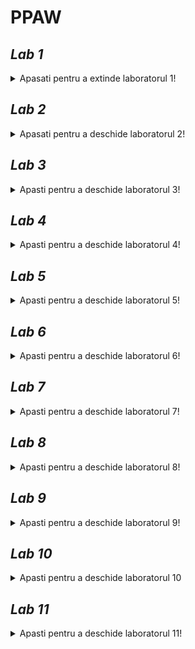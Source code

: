 # PPAW

## _**Lab 1**_
<details unu>
  <summary>Apasati pentru a extinde laboratorul 1!</summary>

### **Exercitii:**
#### _*1. Adaugati un nou camp clasei Masina din cadrul proiectului demo si modificati toate nivelurile aplicatiei WinForms sa reflecte aceasta schimbare.*_

_*Campul adaugat este **Culoare** de tip string.*_
  
**a. Masina.cs**
```csharp
namespace LibrarieModele{
    public class Masina {
      // ...
      public string Culoare {get; set;}
  
      public Masina(DateTime dataFabricatie, int idCompanie, string model, decimal pret, string culoare, int idMasina = 0)
      {
        // ...
        Culoare = culoare;
      }
  
      public Masina (DataRow linieBD)
      {
          // ...
          Culoare = linieBD["culoare"].ToString();
      }
    } // class Masina
  } // namespace Librarie Modele
```

**b. AdministrareMasini.cs**
```csharp  
  namespace NivelAccesDate_SQLServer
{
    public class AdministrareMasini: IStocareMasini
    {
       public bool AddMasina(Masina m)
        {
            return SqlDBHelper.ExecuteNonQuery(
                "insert into dbo.Masini VALUES (@DataFabricatie, @IdCompanie, @Model, @Pret, @Culoare)", CommandType.Text,
                // ...
                new SqlParameter("@Culoare", m.Culoare)
            );
        }

        public bool UpdateMasina(Masina m)
        {
            return SqlDBHelper.ExecuteNonQuery(
                "UPDATE dbo.Masini set dataFabricatie = @DataFabricatie, idCompanie = @IdCompanie, model =@Model, pret =@Pret, culoare = @Culoare where idMasina=@IdMasina", CommandType.Text,
                // ...
                new SqlParameter("@Culoare", m.Culoare)
            );
        }
    } // class AdministrareMasini
} // namespace NivelAccesDate_SQLServer  
```
  
**c. FormaAdaugare.cs**
```csharp
namespace InterfataUtilizator
{
    public partial class FormaAdaugare : MetroForm
    {
      // ...
       private void dataGridMasini_CellContentClick(object sender, DataGridViewCellEventArgs e)
        {
            this.Width = 1000;
            int currentRowIndex = dataGridMasini.CurrentCell.RowIndex;
            string idMasina = dataGridMasini[PRIMA_COLOANA, currentRowIndex].Value.ToString();

            try
            {
                Masina m = stocareMasini.GetMasina(Int32.Parse(idMasina));

                //incarcarea datelor in controalele de pe forma
                if (m != null)
                {
                    // ...
                    txtCuloare.Text = m.Culoare; // adaugarea campului Culoare
                }
            }
            catch (Exception ex)
            {
                MessageBox.Show(ex.Message.ToString());
            }
            pnlEditare.Visible = true;
        }

        private void btnActualizeaza_Click(object sender, EventArgs e)
        {
            try
            {
                var masina = new Masina(
                    dtDataFabricatie.Value,
                    ((ComboItem)cmbCompanii.SelectedItem).Value,
                    txtModel.Text,
                    decimal.Parse(txtPret.Text),
                    txtCuloare.Text, // adaugarea metroBox-ului Culoare
                    Int32.Parse(lblIdMasina.Text));

                var rezultat = stocareMasini.UpdateMasina(masina);
                if (rezultat == SUCCES)
                {
                    MessageBox.Show("Masina actualizata");
                    AfiseazaCatalog();
                }
                else
                {
                    MessageBox.Show("Eroare la actualizare masina");
                }
            }
            catch (Exception ex)
            {
                MessageBox.Show("Exceptie" + ex.Message);
            }
        }

      // ...      
    } // class FormaAdaugare
} // namespace InterfataUtilizator
```
  
**d. FormaAfisare**
  
```csharp
namespace InterfataUtilizator
{
    public partial class FormaAfisare : MetroForm
    {
       // ...
    
        private void AfiseazaCatalog()
        {
            try
            {
                var masini = stocareMasini.GetMasini();
                if (masini != null && masini.Any())
                { // adugare campului "Culoare" in Select
                    dataGridMasini.DataSource = masini.Select(m=> new { m.IdMasina, m.Model, m.Companie.Nume, m.DataFabricatie, m.Pret, m.Culoare }).ToList() ;

                    dataGridMasini.Columns[0].Visible = false;
                    dataGridMasini.Columns[2].HeaderText = "Companie";
                    dataGridMasini.Columns[3].HeaderText = "Data fabricatie";
                }
            }
            catch (Exception ex)
            {
                MessageBox.Show(ex.Message.ToString());
            }
        }
    
    } // class FormaAfisare
 } // namespace InterfataUtilizator
  
```

### *Rezultate:*
  
**1. Afisare si modificare date masina**
  
  ![afisare_modoficare_masini](https://user-images.githubusercontent.com/39569343/139529075-649f81d6-4473-457f-a57a-52e077e768f7.png)
  
**2. Adaugare masina**  
  
  ![adaugare_masina](https://user-images.githubusercontent.com/39569343/139529176-c3b16af7-296c-40ec-9762-44aca0298b84.png)
</details>

## _**Lab 2**_
<details>
  <summary>Apasati pentru a deschide laboratorul 2!</summary>
  
  ### _**Exercitii:**_
  #### *2. Adaugati o noua forma care sa afiseze toate companiile introduse.*
  
  **a. ListaCompanii.aspx**
  ```csharp
  <%@ Page Title="" Language="C#" MasterPageFile="~/Site.Master" AutoEventWireup="true" CodeBehind="ListaCompanii.aspx.cs" Inherits="InterfataUtilizator_WebForms.ListaCompanii" %>
<asp:Content ID="Content1" ContentPlaceHolderID="MainContent" runat="server">
    <section>
        <div>
            <hgroup>
                <h2><%: Page.Title %></h2>
            </hgroup>

            <asp:ListView ID="productList" runat="server" 
                DataKeyNames="IdCompanie" GroupItemCount="4"
                ItemType="LibrarieModele.Companie" SelectMethod="GetCompanii">
                <EmptyDataTemplate>
                    <table >
                        <tr>
                            <td>Nu a fost gasita nici o companie.</td>
                        </tr>
                    </table>
                </EmptyDataTemplate>
                <EmptyItemTemplate>
                    <td/>
                </EmptyItemTemplate>
                <GroupTemplate>
                    <tr id="itemPlaceholderContainer" runat="server">
                        <td id="itemPlaceholder" runat="server"></td>
                    </tr>
                </GroupTemplate>
                <ItemTemplate>
                    <td runat="server">
                        <table>
                            <tr>
                                <td>
                                    <a href="ProductDetails.aspx?productID=<%#:Item.IdCompanie%>">
                                        <img src="./Resources/Images/<%#:Item.Nume%>.jpg"
                                            width="100" height="75" style="border: solid" /></a>
                                </td>
                            </tr>
                            <tr>
                                <td>
                                    <a href="ProductDetails.aspx?productID=<%#:Item.IdCompanie%>">
                                        <span>
                                            <%#:Item.Nume%>
                                        </span>
                                    </a>
                                    <br />
                                    <span>
                                        <b>Adresa: </b><%#:Item.Adresa%>
                                    </span>
                                    <br />
                                </td>
                            </tr>
                            <tr>
                                <td>
                                    <a href="ProductDetails.aspx?productID=<%#:Item.IdCompanie%>">
                                    </a>
                                    <br />
                                    <span>
                                        <b>Email: </b><%#:Item.Email%>
                                    </span>
                                    <br />
                                </td>
                            </tr>
                            <tr>
                                <td>
                                    <a href="ProductDetails.aspx?productID=<%#:Item.IdCompanie%>">
                                    </a>
                                    <br />
                                    <span>
                                        <b>Telefon: </b><%#:Item.Telefon%>
                                    </span>
                                    <br />
                                </td>
                            </tr>
                            <tr>
                                <td>&nbsp;</td>
                            </tr>
                        </table>
                        </p>
                    </td>
                </ItemTemplate>
                <LayoutTemplate>
                    <table style="width:100%;">
                        <tbody>
                            <tr>
                                <td>
                                    <table id="groupPlaceholderContainer" runat="server" style="width:100%">
                                        <tr id="groupPlaceholder"></tr>
                                    </table>
                                </td>
                            </tr>
                            <tr>
                                <td></td>
                            </tr>
                            <tr></tr>
                        </tbody>
                    </table>
                </LayoutTemplate>
            </asp:ListView>
        </div>
    </section>
</asp:Content>
 ```
**b. Lista Companii.aspx.cs**
  ```csharp
  namespace InterfataUtilizator_WebForms
{
    public partial class ListaCompanii : System.Web.UI.Page
    {
        //initializare obiecte utilizate pentru salvarea datelor in baza de date (sau alte medii de stocare...daca exista implementare corespunzatoare)
        IStocareCompanii stocareCompanii = (IStocareCompanii)new StocareFactory().GetTipStocare(typeof(Companie));
        IStocareMasini stocareMasini = (IStocareMasini)new StocareFactory().GetTipStocare(typeof(Masina));

        protected void Page_Load(object sender, EventArgs e)
        {

        }
        public IQueryable<Companie> GetCompanii()
        {
            return stocareCompanii.GetCompanii().AsQueryable();
        }
    } // parial class ListaCompanii
} // namespace InterfataUtilizator_WebForms
  ```
**c. ListaCompanii.aspx.designer.cs**
  ```csharp
  namespace InterfataUtilizator_WebForms
{
    public partial class ListaCompanii
    {
        protected global::System.Web.UI.WebControls.ListView productList;
    } 
}
  ```
  
  **d. Site.Master**
  ```html
  <div class="navbar-collapse collapse">
      <ul class="nav navbar-nav">
          <li><a runat="server" href="~/">Home</a></li>
          <li><a runat="server" href="~/ListaMasini">Lista masini</a></li>
          <li><a runat="server" href="~/ListaCompanii">Lista companii</a></li> <!--Adaugare tab lista companii-->
          <li><a runat="server" href="~/AdaugareCompanie">AdaugareCompanie</a></li>
      </ul>
  </div>
  ```
  
  ### *Rezultate:*
  
  ![SiteMaster](https://user-images.githubusercontent.com/39569343/139533821-cb855d9b-a85b-41cc-a8b6-6a7337ee6749.png)
  
</details>

## _**Lab 3**_
<details>
  <summary>Apasti pentru a deschide laboratorul 3!</summary>
  
  ### _**Exercitii:**_
  #### _*1. Implementati operatiile de Index si Details pentru entitatea considerata in cadrul proiectului propriu utilizand paradigma MVC.*_
  ##### 1.1 Proiect web de tip mvc - https://github.com/bmarian98/java_mvc

##### Referinte catre pachete "ro.ppaw.dao" = NivelAccesDate, "ro.ppaw.beans" = Librarie Model.
	
Referinta obiectului petDao din clasa PetDao.jva pachetul "ro.ppaw.dao" este trimis prin Dependancy Injection	
	
```xml
<?xml version="1.0" encoding="UTF-8"?>
<beans xmlns="http://www.springframework.org/schema/beans"  
    xmlns:xsi="http://www.w3.org/2001/XMLSchema-instance"  
    xmlns:p="http://www.springframework.org/schema/p"  
    xmlns:context="http://www.springframework.org/schema/context"  
    xsi:schemaLocation="http://www.springframework.org/schema/beans  
http://www.springframework.org/schema/beans/spring-beans-3.0.xsd  
http://www.springframework.org/schema/context  
http://www.springframework.org/schema/context/spring-context-3.0.xsd">  

<context:component-scan base-package="ro.ppaw.controllers"></context:component-scan>

<bean class="org.springframework.web.servlet.view.InternalResourceViewResolver">
	<property name="prefix" value="/WEB-INF/jsp/"></property>
	<property name="suffix" value=".jsp"></property>
</bean>

<bean id="ds" class="org.springframework.jdbc.datasource.DriverManagerDataSource">  
	<property name="driverClassName" value="com.mysql.jdbc.Driver"></property>  
	<property name="url" value="jdbc:mysql://localhost:3306/mvc"></property>  
	<property name="username" value="root"></property>  
	<property name="password" value="new123"></property>  
</bean>  

<bean id="jt" class="org.springframework.jdbc.core.JdbcTemplate">
<property name="dataSource" ref="ds"></property>
</bean>


<bean id="petDao" class="ro.ppaw.dao.PetDao">
	<property name="template" ref="jt"></property>
</bean>	
```	
	
  Modelul Shelter.java
  ```java
public class Shelter {

	@Override
	public String toString() {
		return "Shelter [id=" + id + ", name=" + name + ", address=" + address + "]";
	}

	private Integer id;
	private String name;
	private String address;

	public Shelter() {
	}

	public Shelter(Integer id, String name, String address) {
		super();
		this.id = id;
		this.name = name;
		this.address = address;
	}

	public void setId(Integer id) {
		this.id = id;
	}

	public Integer getId() {
		return id;
	}

	public void setName(String name) {
		this.name = name;
	}

	public String getName() {
		return name;
	}

	public void setAddress(String address) {
		this.address = address;
	}

	public String getAddress() {
		return address;
	}
}
  ```
  ##### 1.2 Controller actiunile: Index si Details din Controller
  ShelterController.java
  ```java
  // ...
  // index
 @RequestMapping("/list_shelters")
	public String list(Model m) {
		List<Shelter> list = shelterDao.getShelters();
		m.addAttribute("list", list);
		return "list_shelters";
	}
  
  //details
  @RequestMapping(value = "/shelter_details/{id}")
	public String datails(@PathVariable Integer id, Model m) {
		Shelter shelter = shelterDao.getShelter(id);
		m.addAttribute("command", shelter);
		return "shelter_details";
	}
  ```
  
  ##### 1.3 Adaugare referinta modele si acces date
  spring-servlet.xml
  ```xml
  <beans>
    <bean id="ds" class="org.springframework.jdbc.datasource.DriverManagerDataSource">  
      <property name="driverClassName" value="com.mysql.jdbc.Driver"></property>  
      <property name="url" value="jdbc:mysql://localhost:3306/mvc"></property>  
      <property name="username" value="root"></property>  
      <property name="password" value="new123"></property>  
    </bean>  

    <bean id="jt" class="org.springframework.jdbc.core.JdbcTemplate">
     <property name="dataSource" ref="ds"></property>
    </bean>

    <bean id="shelterDao" class="com.javatpoint.dao.ShelterDao">
      <property name="template" ref="jt"></property>
    </bean>
  </beans>
  ```
  
  ##### 1.4 View-uri
  a. list_shelters.jsp
  ```jsp
<%@ taglib uri="http://www.springframework.org/tags/form" prefix="form"%>  
<%@ taglib uri="http://java.sun.com/jsp/jstl/core" prefix="c"%>  

<h1>Shelters List</h1>
<table border="2" width="70%" cellpadding="2">
	<tr><th>Name</th><th>Details</th><th>Edit</th></tr>
	<c:forEach var="shelter" items="${list}"> 
		<tr>
			<td>${shelter.name}</td>
			<td><a href="shelter_details/${shelter.id}">Details</a></td>
			<td><a href="edit_shelter/${shelter.id}">Edit</a></td>
		</tr>
	</c:forEach>
</table>
<br/>
<a href="shelterform">Add New Shelter</a>
  ```
  b. shelter_detail.jsp
  
  ```jsp
<%@ taglib uri="http://www.springframework.org/tags/form" prefix="form"%>  
<%@ taglib uri="http://java.sun.com/jsp/jstl/core" prefix="c"%>  

<h1>Shelter details</h1>
<table  border="2" width="70%" cellpadding="2">
	<tr><th>Id</th><th>Name</th><th>Address</th></tr>
	<tr>
	    <td><c:out value="${command.id}" /></td>
	    <td><c:out value="${command.name}" /></td>
	    <td><c:out value="${command.address}" /></td>  
      </tr>  
</table>  
<a href="/SpringMVCCRUDSimple/index.jsp">HOME</a>    
  ```	    
  
  ##### 1.5 Testare
  a. List view page
  ![shelter_list1](https://user-images.githubusercontent.com/39569343/142162552-27a15172-47e1-4ddd-b650-fbfe3ffa38ab.png)
      
  b. Details view page	
  ![shelter_details](https://user-images.githubusercontent.com/39569343/142162550-d856542c-0e96-4d42-8aa3-841cdbda3347.png)
      
 #### _*2. Implementati operatiile de Create si Edit pentru entitatea considerata in cadrul proiectului propriu utilizand paradigma MVC.*_
 ##### Metodele create si save din Controler
 ShelterController.java
 ```java
@Controller
public class ShelterController {

	@Autowired
	ShelterDao shelterDao;

	@RequestMapping("/shelterform")
	public String showform(Model m) {
		m.addAttribute("command", new Shelter());
		return "shelterform";
	}

	// insereaza datele in baza de date
	@RequestMapping(value = "/save_shelter", method = RequestMethod.POST)
	public String save(@ModelAttribute("shelter") Shelter shelter) {
		System.out.println(shelter);
		shelterDao.save(shelter);
		return "redirect:/list_shelters";
	}
	
	// extrage obiectul dupa id din baza de date si permite editarea acestuia
	@RequestMapping(value = "/edit_shelter/{id}")
	public String edit(@PathVariable Integer id, Model m) {
		Shelter shelter = shelterDao.getShelter(id);
		m.addAttribute("command", shelter);

		return "edit_shelter";
	}

	// updateaza obiectul si il salveaza in baza de date
	@RequestMapping(value = "/edit_save_shelter", method = RequestMethod.POST)
	public String editsave(@ModelAttribute("shelter") Shelter shelter) {
		shelterDao.update(shelter);

		return "redirect:/list_shelters";
	}

}
 ```
##### View-uri pentru adaugare si editare
a. shelterform.jsp
```jsp
<%@ page language="java" contentType="text/html; charset=ISO-8859-1"
    pageEncoding="ISO-8859-1"%>
<%@ taglib uri="http://www.springframework.org/tags/form" prefix="form"%>    
<%@ taglib uri="http://java.sun.com/jsp/jstl/core" prefix="c"%>    
    
<!DOCTYPE html>
<html>
<head>
<meta charset="ISO-8859-1">
<title>Add new Shelter</title>
</head>
<body>
	<h1>Add shelter</h1>
	
	<form:form method="post" action="save_shelter">
		<table>
			<tr>
				<td>Id:</td>
				<td><form:input path="id" /></td>
			</tr>
			<tr>
				<td>Name:</td>
				<td><form:input path="name" /></td>
			</tr>
			<tr>
				<td>Address:</td>
				<td><form:input path="address" /></td>
			</tr>
			<tr>
				<td></td>
				<td><input type="submit" value="Save" /></td>
			</tr>
		</table>
	</form:form>
	<a href="/SpringMVCCRUDSimple/index.jsp">HOME</a>
</body>
</html>	
```
b. edit_helter.java
```jsp
<%@ taglib uri="http://www.springframework.org/tags/form" prefix="form"%>  
<%@ taglib uri="http://java.sun.com/jsp/jstl/core" prefix="c"%>  

<h1>Edit shelter</h1>
<form:form method="POST" action="/SpringMVCCRUDSimple/edit_save_shelter">  
<table >  
	<tr>
	<td></td>  
	 	<td><form:hidden  path="id" /></td>
	 </tr> 
	 <tr>  
		  <td>Name : </td> 
		  <td><form:input path="name"  /></td>
	 </tr>  
	 <tr>  
		  <td>Address :</td>  
		  <td><form:input path="address" /></td>
	 </tr> 
	 <tr>  
		  <td> </td>  
		  <td><input type="submit" value="Edit Save" /></td>  
	 </tr>  
</table>  
</form:form>  
```
##### Rezultate
a. Adugare
	
![add_shelter](https://user-images.githubusercontent.com/39569343/142162540-efb94a21-90b6-4e3a-8e5d-8e50a2ba50b0.png)
	
b. Editare
	
![edit_shelter](https://user-images.githubusercontent.com/39569343/142162543-c65bebba-722c-41a2-aa16-b420a896b465.png)
![list_shelter2](https://user-images.githubusercontent.com/39569343/142162547-23075bdd-d6f0-4ce0-a6b7-3f9e56bf8319.png)
  
</details>

## _**Lab 4**_
<details>
  <summary>Apasti pentru a deschide laboratorul 4!</summary>
	
### _**Exercitii:**_
	
#### *1. Implementati operatiile de Index si Create pentru o a doua entitate considerata in cadrul proiectului propriu. Aceasta entitate trebuie sa contina o cheie straina. In acest fel, modelul implementat va contine date din mai multe tabele (In cadrul exemplului de la curs am considerat MasinaModel).*
	
##### Referinte catre pachete "ro.ppaw.dao" = NivelAccesDate, "ro.ppaw.beans" = Librarie Model.
	
Referinta obiectului petDao din clasa PetDao.jva pachetul "ro.ppaw.dao" este trimis prin Dependancy Injection	
	
Referinta obiectului shelterDao din clasa ShelterDao.jva pachetul "ro.ppaw.dao" este trimis prin Dependancy Injection	
	
```xml
<?xml version="1.0" encoding="UTF-8"?>
<beans xmlns="http://www.springframework.org/schema/beans"  
    xmlns:xsi="http://www.w3.org/2001/XMLSchema-instance"  
    xmlns:p="http://www.springframework.org/schema/p"  
    xmlns:context="http://www.springframework.org/schema/context"  
    xsi:schemaLocation="http://www.springframework.org/schema/beans  
http://www.springframework.org/schema/beans/spring-beans-3.0.xsd  
http://www.springframework.org/schema/context  
http://www.springframework.org/schema/context/spring-context-3.0.xsd">  

<context:component-scan base-package="ro.ppaw.controllers"></context:component-scan>

<bean class="org.springframework.web.servlet.view.InternalResourceViewResolver">
	<property name="prefix" value="/WEB-INF/jsp/"></property>
	<property name="suffix" value=".jsp"></property>
</bean>

<bean id="ds" class="org.springframework.jdbc.datasource.DriverManagerDataSource">  
	<property name="driverClassName" value="com.mysql.jdbc.Driver"></property>  
	<property name="url" value="jdbc:mysql://localhost:3306/mvc"></property>  
	<property name="username" value="root"></property>  
	<property name="password" value="new123"></property>  
</bean>  

<bean id="jt" class="org.springframework.jdbc.core.JdbcTemplate">
<property name="dataSource" ref="ds"></property>
</bean>


<bean id="petDao" class="ro.ppaw.dao.PetDao">
	<property name="template" ref="jt"></property>
</bean>	
	
<bean id="shelterDao" class="ro.ppaw.dao.ShelterDao">
	<property name="template" ref="jt"></property>
</bean>
```
	
##### Modelul Pet.java
```java
public class Pet {
	private Integer id;
	private Integer shelterId;
	private String name;
	private String dateBirth;
	private Character sex;

	public Pet() {
	}

	public Pet(Integer id, Integer shelterId, String name, String dateBirth, Character sex) {
		super();
		this.id = id;
		this.shelterId = shelterId;
		this.name = name;
		this.dateBirth = dateBirth;
		this.sex = sex;
	}

	public Integer getId() {
		return id;
	}

	public void setId(Integer id) {
		this.id = id;
	}

	public Integer getShelterId() {
		return shelterId;
	}

	public void setShelterId(Integer shelterId) {
		this.shelterId = shelterId;
	}

	public String getName() {
		return name;
	}

	public void setName(String name) {
		this.name = name;
	}

	public String getDateBirth() {
		return dateBirth;
	}

	public void setDateBirth(String dateBirth) {
		this.dateBirth = dateBirth;
	}

	public Character getSex() {
		return sex;
	}

	public void setSex(Character sex) {
		this.sex = sex;
	}

	@Override
	public String toString() {
		return "Pet [shelterId=" + shelterId + ", name=" + name + ", dateBirth=" + dateBirth + ", sex=" + sex + "]";
	}

}
```
##### Controller-ul PetControler.java
```java
@Controller()
public class PetController {

	@Autowired
	PetDao petDao;

	@RequestMapping("/petform")
	public String showform(Model m) {
		m.addAttribute("command", new Pet());
		return "petform";
	}

	@RequestMapping(value = "/save_pet", method = RequestMethod.POST)
	public String save(@ModelAttribute("pet") Pet pet) {
		petDao.save(pet);
		return "redirect:/list_pets";
	}

	@RequestMapping("/list_pets")
	public String list(Model m) {
		List<Pet> list = petDao.getPets();
		m.addAttribute("list", list);
		return "list_pets";
	}

	@RequestMapping(value = "/pet_details/{id}")
	public String detilas(@PathVariable int id, Model m) {
		Pet pet = petDao.getPet(id);
		m.addAttribute("command", pet);
		return "pet_details";
	}

	@RequestMapping(value = "/edit_tmp_pet/{id}")
	public String edit_tmp_pet(@PathVariable int id, Model m) {
		Pet pet = petDao.getPet(id);
		m.addAttribute("command", pet);
		return "pet_edit_form";
	}

	@RequestMapping(value = "/edit_save_pet", method = RequestMethod.POST)
	public String editsave(@ModelAttribute("pet") Pet pet) {
		petDao.update(pet);

		return "redirect:/list_pets";
	}
}		
```
##### View-uri pentru list, details, create si edit
a. Add - petform.jsp
```jsp
<%@ taglib uri="http://www.springframework.org/tags/form" prefix="form"%>    
<%@ taglib uri="http://java.sun.com/jsp/jstl/core" prefix="c"%>    
<%@ page import="java.sql.*, java.io.*"%> 
    
<!DOCTYPE html>
<html>
<head>
<meta charset="ISO-8859-1">
<title>Add new Pet</title>
</head>
<body>
	<h1>Add pet</h1>
	
	<form:form method="post" action="save_pet">
		<table>
			<tr>
				<td>Name:</td>
				<td><form:input path="name" /></td>
			</tr>
			         <tr>
          <td>Shelter :</td>  
          <td>
          <select id="sel" onchange="fun()">
			<%
			
			try
			{
				String query = "SELECT * FROM shelter";
	        	  
	        	  Class.forName("com.mysql.jdbc.Driver");
	        	  Connection con=DriverManager.getConnection("jdbc:mysql://localhost:3306/mvc?useSSL=false", "root", "new123");
	        	  Statement st = con.createStatement();
	        	  
	        	  ResultSet rs = st.executeQuery(query);
	        	  
	        	  %> 
	        	  <option selected="selected" value="-">------</option> 
	        	  <%
	        			  
	        	  while(rs.next())
	        	  {
	        		  %>
	        		  	<option value="<%=rs.getInt(1)%>"><%=rs.getString(2) %></option>
	        		  <%
	        	  }
	        	  
			}
			catch(Exception e)
			{
				
			}
			
			%>
          </select>
          </td>
         </tr> 
			<tr>
				<td><form:input path="shelterId" id="sid" type="hidden" /></td>
			</tr>
			<tr>
				<td>DateBirth:</td>
				<td><form:input path="dateBirth" /></td>
			</tr>
			<tr>
				<td>PetSex:</td>
				<td><form:radiobutton path="sex" value="M" />Mascul</td>
				<td><form:radiobutton path="sex" value="F" />Femela</td>
			</tr>
			<tr>
				<td></td>
				<td><input type="submit" value="Save" /></td>
			</tr>
		</table>
	</form:form>
	 <script >
       function fun(){
       	console.log("test");
       	var e = document.getElementById("sel");
       	console.log(e.value);
       	document.getElementById("sid").value = e.value;
       	var d = document.getElementById("sid");
       	console.log(d.value);
       }
       </script>
	
<a href="/SpringMVCCRUDSimple/index.jsp">HOME</a>
</body>
</html>
```
	
b.  List - list_pets.jsp
```jsp
    <%@ taglib uri="http://www.springframework.org/tags/form" prefix="form"%>  
    <%@ taglib uri="http://java.sun.com/jsp/jstl/core" prefix="c"%>  

	<h1>Pets List</h1>
	<table  border="2" width="70%" cellpadding="2">
	<tr><th>Pet Id</th><th>Details</th><th>Edit</th></tr>
    <c:forEach var="pet" items="${list}"> 
    <tr>
    <td>${pet.name}</td>
    <td><a href="pet_details/${pet.id}">Details</a></td>
    <td><a href="edit_tmp_pet/${pet.id}">Edit</a></td>
    </tr>
    </c:forEach>
    </table>
    <br/>
    <a href="petform">Add New Pet</a>
    <a href="/SpringMVCCRUDSimple/index.jsp">HOME</a>	
```

c. Details - pet_details.java
```java
<%@ taglib uri="http://www.springframework.org/tags/form" prefix="form"%>  
<%@ taglib uri="http://java.sun.com/jsp/jstl/core" prefix="c"%>  

<h1>Pet details</h1>
	<table border="2" width="70%" cellpadding="2">
		<tr><th>Id</th><th>Name</th><th>Shelter_id</th><th>Date birth</th><th>Sex</th></tr>
	   	<tr>
		    <td><c:out value="${command.id}" /></td>
		    <td><c:out value="${command.name}" /></td>
		    <td><c:out value="${command.shelterId}" /></td>  
		    <td><c:out value="${command.dateBirth}" /></td>
		    <td><c:out value="${command.sex}" /></td>
	      </tr>  
     </table>  
     <a href="/SpringMVCCRUDSimple/index.jsp">HOME</a>	    
```  

d. Edit - pet_edit_form.jsp
```jsp
<%@ taglib uri="http://www.springframework.org/tags/form" prefix="form"%>  
<%@ taglib uri="http://java.sun.com/jsp/jstl/core" prefix="c"%>  
 <%@ page import="java.sql.*, java.io.*"%> 

		<h1>Edit pet</h1>
		 
       <form:form method="PUT" action="/SpringMVCCRUDSimple/edit_save_pet">  
      	<table >  
      	<tr>
      	<td></td>  
         <td><form:hidden  path="id" id="sid" /></td>
         </tr> 
         <tr>  
          <td>Name : </td> 
          <td><form:input path="name" /></td>
         </tr>  
         <tr>
          <td>Shelter :</td>  
          <td>
          <select id="sel" onchange="fun()">
			<%
			
			try
			{
				String query = "SELECT * FROM shelter";
	        	  
	        	  Class.forName("com.mysql.jdbc.Driver");
	        	  Connection con=DriverManager.getConnection("jdbc:mysql://localhost:3306/mvc?useSSL=false", "root", "new123");
	        	  Statement st = con.createStatement();
	        	  
	        	  ResultSet rs = st.executeQuery(query);
	        	  
	        	  %> 
	        	  <option selected="selected" value="-">------</option> 
	        	  <%
	        			  
	        	  while(rs.next())
	        	  {
	        		  %>
	        		  	<option value="<%=rs.getInt(1)%>"><%=rs.getString(2) %></option>
	        		  <%
	        	  }
	        	  
			}
			catch(Exception e)
			{
				
			}
			
			%>
          </select>
          </td>
         </tr> 
         <tr>  
          <td>DateBirth :</td>  
          <td><form:input path="dateBirth" name="sel" /></td>
         </tr> 
         <tr>  
          <td>Sex:</td>
				<td><form:radiobutton path="sex" value="M" />Mascul</td>
				<td><form:radiobutton path="sex" value="F" />Femela</td>
         </tr> 
         <tr>
      	<td></td>  
         <td><form:input path="shelterId" id="shelter" type="hidden" /></td>
         </tr> 
         <tr>  
          <td> </td>  
          <td><input type="submit" value="Edit Save" /></td>  
         </tr>  
        </table>  
       </form:form>  
       
       <script >
       function fun(){
       	console.log("test");
       	var e = document.getElementById("sel");
       	console.log(e.value);
       	document.getElementById("shelter").value = e.value;
       	var d = document.getElementById("shelter");
       	console.log(d.value);
       }
       </script>
      
       
       <a href="/SpringMVCCRUDSimple/index.jsp">HOME</a>
```
	
##### Rezultate
a. Add view
	
![add](https://user-images.githubusercontent.com/39569343/143256651-38701fcb-eed3-42bc-8415-1053d3391d09.png)

b. List view
	
![list_after_add](https://user-images.githubusercontent.com/39569343/143256648-45826f05-1a41-4d23-967b-18b929534495.png)

c. Edit view
	
![edit](https://user-images.githubusercontent.com/39569343/143256637-f0947066-9566-4f1a-93a0-81af2d635aa8.png)

d. Details view
	
![info](https://user-images.githubusercontent.com/39569343/143256646-f36d8157-37a0-4638-8eb2-a5e60c9da300.png)
	
</details>

## _**Lab 5**_
<details>
  <summary>Apasti pentru a deschide laboratorul 5!</summary>
	
### _**Exercitii:**_
	
#### *1. Implementați operațiile de Get si Get(int id) pentru entitatea considerata in cadrul proiectului propriu utilizând paradigma API.*
	
Proiect WEB API
	
https://github.com/bmarian98/pp_aw
	
Crearea tabelelor din model

Pet.java
```java
@Entity
public class Pet implements Serializable {

    @Id
    @GeneratedValue(strategy = GenerationType.IDENTITY)
    @Column(nullable = false, updatable = false)
    private Long id;
    private String name;
    private String species;
    private String dateBirth;
    private Character sex;
    private String imageUrl;

    public Pet() {}

    public Pet(Long id, String name, String species, String dateBirth, String imageUrl, Character sex) {
        this.id = id;
        this.name = name;
        this.species = species;
        this.dateBirth = dateBirth;
        this.imageUrl = imageUrl;
        this.sex = sex;
    }

    public String getImageUrl() {
        return imageUrl;
    }

    public void setImageUrl(String imageUrl) {
        this.imageUrl = imageUrl;
    }
 // ...
}
```
	
Shelter.java
```java
@Entity
public class Shelter implements Serializable {

    @Id
    @GeneratedValue(strategy = GenerationType.IDENTITY)
    @Column(nullable = false, updatable = false)
    private Long id;

    @OneToMany(
          cascade = CascadeType.ALL,
          orphanRemoval = true
    )
    private List<Pet> pets = new ArrayList<>();
    private String name;
    private String address;

    public Shelter() {}

    public Shelter(Long id, String name, String address) {
        this.id = id;
        this.name = name;
        this.address = address;
    }
}
```

PetRepository.java - Repository
```java
@Repository
public interface PetRepository extends JpaRepository<Pet, Long> {
    void deletePetById(Long id);

    Optional<Pet> findPetById(Long id);
}
```
	
PetService.java - Service	
```java
@Service
@Transactional
public class PetService {

    private final PetRepository petRepo;

    @Autowired
    public PetService(PetRepository petRepo){
        this.petRepo = petRepo;
    }

    public Pet addPet(Pet pet){
        return petRepo.save(pet);
    }

    public List<Pet> findAllPets(){
        return petRepo.findAll();
    }

    public Pet updatePet(Pet pet){
        return petRepo.save(pet);
    }

    public void deletePet(Long id){
        petRepo.deletePetById(id);
    }

    public Pet findPetById(Long id){
        return petRepo.findPetById(id).orElseThrow(() -> new UserNotFoundException("Pet with id " + id + " not found"));
    }

}	
```
	
PetResource.java - RestController
```java
@RestController
@RequestMapping("/pet")
public class PetResource {
    private final PetService petService;

    public PetResource(PetService petService){
        this.petService = petService;
    }

    // GET pentru toate elementele din table
    @GetMapping("/all")
    public ResponseEntity<List<Pet>> getAllPets(){
        List<Pet> pets = petService.findAllPets();
        return new ResponseEntity<>(pets, HttpStatus.OK);
    }

    // GET cu ID
    @GetMapping("/find/{id}")
    public ResponseEntity<Pet> getPetById(@PathVariable("id") Long id){
        Pet pet = petService.findPetById(id);
        return new ResponseEntity<>(pet, HttpStatus.OK);
    }

}
```
	
#### Testare cu Postman

Get pentru toate elementele
![find_all](https://user-images.githubusercontent.com/39569343/143069933-c2e950bd-a838-4471-9f2e-5cafb0fcc35d.png)
	
Get pentru un element cu id specific
![find_by_id](https://user-images.githubusercontent.com/39569343/143069943-c0de19f9-30a8-494b-aaa1-ceed68ab3df8.png)
	
#### *2. Implementați operațiile de Post si Put pentru entitatea considerata in cadrul proiectului propriu utilizând paradigma API.*	
	
PetResource.java - RestController
```java
@RestController
@RequestMapping("/pet")
public class PetResource {
    private final PetService petService;

    public PetResource(PetService petService){
        this.petService = petService;
    }
	
    // ...

    @PostMapping("/add")
    public ResponseEntity<Pet> addPet(@RequestBody Pet pet){
        Pet newPet = petService.addPet(pet);
        return new ResponseEntity<>(newPet, HttpStatus.OK);
    }

    @PutMapping("/edit")
    public ResponseEntity<Pet> editPet(@RequestBody Pet pet){
        Pet editPet = petService.updatePet(pet);
        return new ResponseEntity<>(editPet, HttpStatus.OK);
    }
}
```

#### Testare POST si PUT 
	
![post_pet](https://user-images.githubusercontent.com/39569343/143071004-f70208f5-25ef-4aa3-933d-4216059952e1.png)

![edit_put](https://user-images.githubusercontent.com/39569343/143071039-2bdaffe8-dbb0-4ed6-9c15-632a5d2d817f.png)
	
</details>

## _**Lab 6**_
<details>
  <summary>Apasti pentru a deschide laboratorul 6!</summary>
	
### _**Exercitii:**_
	
#### *1. Creați pagini web in care sa utilizati operatiile CRUD API implementate in laboratorul 5.*
Link catre frontend
	
https://github.com/bmarian98/frontend_shelter
	
Realizarea paginilor s-a realizat cu framwork-ul Angular

Crearea unei interfete asemanatoare cu modelul

/app/pet/pet.ts
```ts
export interface Pet{
    id: number;
    name: string;
    species: string;
    dateBirth: string;
    imageUrl: string;
    sex: string;
}	
```

/app/pet/pet.service.ts 
```ts
import { Injectable } from '@angular/core';
import { Observable } from 'rxjs';
import { HttpClient } from '@angular/common/http';
import { Pet } from './pet'

@Injectable({
    providedIn: 'root'
})

export class PetService {
    private apiServerUrl = '';

    constructor(private http: HttpClient) {}

    public getPets(): Observable<Pet[]>{
        return this.http.get<Pet[]>(`${this.apiServerUrl}/pet/all`);
    }

    public addPet(pet: Pet): Observable<Pet>{
        return this.http.post<Pet>(`${this.apiServerUrl}/pet/add`, pet);
    }

    public updatePet(pet: Pet): Observable<Pet>{
        return this.http.put<Pet>(`${this.apiServerUrl}/pet/edit`, pet);
    }

    public deletePet(petId: number): Observable<void>{
        return this.http.delete<void>(`${this.apiServerUrl}/pet/delete/${petId}`);
    }

}
```
	
app.components.ts
```ts
import { Component, NgModule, OnInit } from '@angular/core';
import { Pet } from './pet/pet';
import { PetService } from './pet.service';
import { HttpErrorResponse } from '@angular/common/http';
import { NgForm } from '@angular/forms';

@Component({
  selector: 'app-root',
  templateUrl: './app.component.html',
  styleUrls: ['./app.component.css']
})

export class AppComponent implements OnInit {
  public pets: Pet[] = [];
  public editPet: Pet | undefined;
  public infoPet: Pet | undefined;

  constructor(private petService: PetService) {}

  ngOnInit() {
    this.getPets();
  }

  public getPets(): void{
    this.petService.getPets().subscribe(
    (response: Pet[]) =>{
      this.pets = response;
    },
    (error: HttpErrorResponse) =>{
      alert(error.message);
    }
    )
  }

  public onAddPet(addForm: NgForm): void{

    var a;
    if((a = document.getElementById('add-pet-form')) !== null){

    a.click();
    this.petService.addPet(addForm.value).subscribe(
      (response: Pet) => {
        console.log(response);
        this.getPets();
        addForm.reset();
      },
      (error: HttpErrorResponse) =>{
        alert(error);
        addForm.reset();
      }
    );
    }
  }

  public onUpdatePet(pet: Pet): void {
    this.petService.updatePet(pet).subscribe(
      (response: Pet) => {
        console.log(response);
        this.getPets();
      },
      (error: HttpErrorResponse) => {
        alert(error.message);
      }
    );
  }


  public onOpenModal(pet: Pet | null, mode: string) : void{
    const container = document.getElementById('main-container');
    console.log("container:" + container);
    const btn = document.createElement('button');
    btn.type = 'button';
    btn.style.display = 'none';
    btn.setAttribute('data-toggle', 'modal');

    if(mode === 'add'){
      btn.setAttribute('data-target', '#addPetModal');
    }

    if(mode === 'edit'){
      
      if(pet){
      this.editPet = pet;
      }

      btn.setAttribute('data-target', '#editPetModal');
    }

    if(mode === 'info'){
      if(pet){
        this.infoPet = pet;
        }
      btn.setAttribute('data-target', '#infoPetModal');
    }

    if(container !== null)
      container.appendChild(btn);

    btn.click();
  }
}
```

app.component.html
```html
<nav class="navbar navbar-expand-lg navbar-dark bg-dark">
  <a class="navbar-brand" style="color:white;">Adapost animale</a>
  <button class="navbar-toggler" type="button" data-toggle="collapse" data-target="#navbarColor02" aria-controls="navbarColor02" aria-expanded="false" aria-label="Toggle navigation">
  <span class="navbar-toggler-icon"></span>
  </button>
  <div class="collapse navbar-collapse" id="navbarColor02">
     <ul class="navbar-nav mr-auto">
        <li class="nav-item active">
           <a class="nav-link" (click)="onOpenModal(null, 'add')">Adaugare animal<span class="sr-only">(current)</span></a>
        </li>
     </ul>
  </div>
</nav>

<div class="container mt-3" id="main-container">
    <div class="row">
        <div  *ngFor="let pet of pets" class="col-md-3 col-xl-3">
            <div class="card m-b-30">
                <div class="card-body row" >
                      <a href=""><img src="{{pet?.imageUrl}}" alt="pet_image" class="card-img-top"></a>   
                </div>
                <ul class="list-group list-group-flush">
                    <li class="list-group-item text-center"><i class="fa fa-paw float-center"></i> {{pet.name}} </li>
                </ul>
            
                <div class="card-body">
                  <div class="float-right btn-group btn-group-sm">
                        <a (click)="onOpenModal(pet, 'edit')" class="btn btn-primary tooltips" data-placement="top" data-toggle="tooltip" data-original-title="Edit"><i class="fa fa-pencil"></i> </a>
                        <a (click)="onOpenModal(pet, 'info')" class="btn btn-info tooltips" data-placement="top" data-toggle="tooltip" data-original-title="Info"><i class="fa fa-book"></i></a>
                  </div>
                </div>
              </div>
        </div>
    </div>
</div>

<!-- Add Pet Modal -->
<div class="modal fade" id="addPetModal" tabindex="-1" role="dialog" aria-labelledby="addPetModalLabel" aria-hidden="true">
  <div class="modal-dialog" role="document">
    <div class="modal-content">
      <div class="modal-header">
        <h5 class="modal-title" id="addPetModalLabel">Adaugare animal</h5>
        <button type="button" class="close" data-dismiss="modal" aria-label="Close">
          <span aria-hidden="true">&times;</span>
        </button>
      </div>
      <div class="modal-body">
        <form #addForm="ngForm" (ngSubmit)="onAddPet(addForm)">
          <div class="form-group">
            <label for="name">Nume</label>
            <input type="text" ngModel name="name" class="form-control" id="name" placeholder="Nume" required>
          </div>
          <div class="form-group">
            <label for="dateBirth">Data nastere</label>
            <input type="text" ngModel name="dateBirth" class="form-control" id="dateBirth" placeholder="Data nastere" required>
          </div>
          <div class="form-group">
            <label for="species">Specie</label>
            <input type="text" ngModel name="species" class="form-control" id="species" placeholder="Specie" required>
          </div>
          <div class="form-group">
            <label for="sex">Imagine</label>
            <input type="text" ngModel name="imageUrl" class="form-control" id="imageUrl" placeholder="Imagine">
          </div>
          <div class="form-group">
            <label for="sex">Sex</label>
            <input type="text" ngModel name="sex" class="form-control" id="sex" placeholder="Sex" required>
          </div>
           <div class="modal-footer">
             <button type="button" id="add-pet-form" class="btn btn-danger" data-dismiss="modal">Inchide</button>
             <button [disabled]="addForm.invalid" type="submit" class="btn btn-success" >Salveaza</button>
          </div>
        </form>
      </div>
    </div>
  </div>
</div>


<!-- Edit Modal -->
<div class="modal fade" id="editPetModal" tabindex="-1" role="dialog" aria-labelledby="editPetModalLabel" aria-hidden="true">
  <div class="modal-dialog" role="document">
     <div class="modal-content">
        <div class="modal-header">
           <h5 class="modal-title" id="editPetModalLabel">Editare animal</h5>
           <button type="button" class="close" data-dismiss="modal" aria-label="Close">
           <span aria-hidden="true">&times;</span>
           </button>
        </div>
        <div class="modal-body">
           <form #editForm="ngForm">
              <div class="form-group">
                 <label for="name">Nume</label>
                 <input type="text" ngModel="{{editPet?.name}}" name="name" class="form-control" id="name" aria-describedby="emailHelp" placeholder="Nume">
              </div>
              <input type="hidden" ngModel="{{editPet?.id}}" name="id" class="form-control" id="id" placeholder="id">
              
              <div class="form-group">
                 <label for="dateBirth">Data naster</label>
                 <input type="text" ngModel="{{editPet?.dateBirth}}" name="dateBirth" class="form-control" id="dateBirth" placeholder="Data nastere">
              </div>
              <div class="form-group">
                 <label for="species">Specie</label>
                 <input type="text" ngModel="{{editPet?.species}}" name="species" class="form-control" id="species" placeholder="Specie">
              </div>
              <div class="form-group">
                 <label for="imageUrl">URL Imagine</label>
                 <input type="text" ngModel="{{editPet?.imageUrl}}" name="imageUrl" class="form-control" id="imageUrl" placeholder="URL Imagine">
              </div>
              <div class="form-group">
                 <label for="sex">Sex</label>
                 
                   <input type="text" ngModel name="sex" class="form-control" id="sex" placeholder="Sex" required>
                  <!--  <div id="sex">
                    <input type="radio" value="male" name="gender" required ngModel="{{editPet?.sex}}"> Male
                    <input type="radio" value="female" name="gender"required ngModel="{{editPet?.sex}}"> Female
                  </div>
                  -->
                 
              </div>
              <div class="modal-footer">
                 <button type="button" id="" data-dismiss="modal" class="btn btn-danger">Inchide</button>
                 <button (click)="onUpdatePet(editForm.value)" data-dismiss="modal" class="btn btn-success" >Salvare modificari</button>
              </div>
           </form>
        </div>
     </div>
  </div>
</div>

<!-- Info Pet  -->
<div class="modal fade" id="infoPetModal" tabindex="-1" role="dialog" aria-labelledby="infoPetModalLabel" aria-hidden="true">
  <div class="modal-dialog" role="document">
    <div class="modal-content">
      <div class="modal-header">
        <h5 class="modal-title" id="infoPetModalLabel">Informatii animal</h5>
        <button type="button" class="close" data-dismiss="modal" aria-label="Close">
          <span aria-hidden="true">&times;</span>
        </button>
      </div>
      <div class="modal-body ">
      <form #editForm="ngForm">
        <div class="container d-flex justify-content-center">
          <div class="row">
        <div  >
            <div class="card">
                <div class="card-body row" >
                      <a href=""><img src="{{infoPet?.imageUrl}}" alt="pet_image" class="card-img-top"></a>   
                </div>
                <ul class="list-group list-group-flush">
                    <li class="list-group-item text-center"><i class="fa fa-paw float-center"></i> {{infoPet?.name}} </li>
                </ul>
            
                
                  <li class="list-group-item text-center">Id: {{infoPet?.id}}</li>
                  <li class="list-group-item text-center">Data nastere: {{infoPet?.dateBirth}}</li>
                  <li class="list-group-item text-center"> Sex: {{infoPet?.sex}}</li>
                
              </div>
        </div>
        
    </div>
    
        </div>
      </form>
      </div>
      <div class="modal-footer">
             <button type="button" id="add-employee-form" class="btn btn-primary" data-dismiss="modal">Inchide</button>
      </div>
    </div>
  </div>
</div>
```

Serverul local al paginilor web ruleaza pe localhost:4200 se face referinta catre localhost:8080 in envinronment.ts
```ts
export const environment = {
  production: false,
  apiBaseUrl: 'http://localhost:8080'
};
```


#### Rezultate

Afisarea intregului continut al tabelului
![list_all](https://user-images.githubusercontent.com/39569343/143071854-504d23c6-6abc-4882-a2fe-a16f1955716f.png)
	
Afisarea informatiilor
![info](https://user-images.githubusercontent.com/39569343/143071793-6d201eb0-616d-4214-a25e-e2a5de55af2a.png)
	
Afisarea dupa editare
![list_after_edit](https://user-images.githubusercontent.com/39569343/143071868-05bb324e-72b8-412b-bb5e-902a5bd1e271.png)
	
Editarea unui animal
![edit_pet](https://user-images.githubusercontent.com/39569343/143071768-73fc586b-a173-47c2-a90d-195eafd430d4.png)

Adaugare animal
![add](https://user-images.githubusercontent.com/39569343/143236887-b9a86546-e65d-4268-91fc-bc4ce637edc1.png)
	
Afisarea dupa adaugare
![list_after_add](https://user-images.githubusercontent.com/39569343/143236893-9f8f889e-6e28-4e50-a49c-441666dbccbc.png)
	
</details>

## _**Lab 7**_
<details>
  <summary>Apasti pentru a deschide laboratorul 7!</summary>
	
### **Exercitii:**
	
#### _*1. ORM - Object Relational Mapping – Database First.*_
	
Am folosit plugin-ul **POJO Generator** pentru a obtine clasa java din tabel.
	
Etape: Selectare **Databese** -> Tabelul: **Pet** ->  **POJO Generator** -> **Entity**.
	
![db](https://user-images.githubusercontent.com/39569343/145960715-eacd8ee4-be8e-45e6-b7e0-e2c0f6b3f94d.png)
	
Dupa parcurgerea etapelor de mai sus se genereaza un fisier Pet.java care contine clasa **Pet** asociata tabelui din baza de date.
	
![pet_class](https://user-images.githubusercontent.com/39569343/145966002-153953e8-4284-43f3-b384-c6781e1af767.png)

#### _*2. ORM - Object Relational Mapping – Code First.*_

**Pet.java** este modelul pe care se va genera tabelul in baza de date
	
```java
package ro.ppaw.shelter.model.pet;

import javax.persistence.*;
import java.io.Serializable;

@Entity
@Inheritance(strategy = InheritanceType.TABLE_PER_CLASS)
public class Pet implements Serializable {

    @Id
    @GeneratedValue(strategy = GenerationType.IDENTITY)
    @Column(nullable = false, updatable = false)
    private Long id;
    private String name;
    private String species;
    private String dateBirth;
    private Character sex;
    private String imageUrl;

    public Pet() {}

    public Pet(Long id, String name, String species, String dateBirth, String imageUrl, Character sex) {
        this.id = id;
        this.name = name;
        this.species = species;
        this.dateBirth = dateBirth;
        this.imageUrl = imageUrl;
        this.sex = sex;
    }

    public String getImageUrl() {
        return imageUrl;
    }

    public void setImageUrl(String imageUrl) {
        this.imageUrl = imageUrl;
    }

    public Long getId() {
        return id;
    }

    public void setId(Long id) {
        this.id = id;
    }

    public String getName() {
        return name;
    }

    public void setName(String name) {
        this.name = name;
    }

    public String getSpecies() {
        return species;
    }

    public void setSpecies(String species) {
        this.species = species;
    }

    public String getDateBirth() {
        return dateBirth;
    }

    public void setDateBirth(String dateBirth) {
        this.dateBirth = dateBirth;
    }

    public Character getSex() {
        return sex;
    }

    public void setSex(Character sex) {
        this.sex = sex;
    }

    @Override
    public String toString() {
        return "Pet{" +
                "id=" + id +
                ", name='" + name + '\'' +
                ", species='" + species + '\'' +
                ", dateBirth='" + dateBirth + '\'' +
                ", sex=" + sex +
                '}';
    }
}
```
	
</details>

## _**Lab 8**_
<details>
  <summary>Apasti pentru a deschide laboratorul 8!</summary>
	
### **Exercitii:**
	
#### _*1. ORM - Object Relational Mapping – Database First.*_

Script.sql

```sql
-- creare tabel shelter
CREATE TABLE shelter(
    id  bigserial NOT NULL,
    address VARCHAR(255),
    image_url VARCHAR(255)
)

-- adaugare camp test in tabelul pet
ALTER TABLE pet ADD COLUMN test VARCHAR(200);
```

Tabelul nou creat **shelter** si campul adaugat **test**
	
![tales](https://user-images.githubusercontent.com/39569343/145984429-fd158202-2a62-4eae-8426-7c307d2a390e.png)
	
Clasa generata pe baza tabelului **pet**
	
![Pet](https://user-images.githubusercontent.com/39569343/145984430-d587c37b-e41b-4716-b0aa-f4543225231a.png)

Clasa generata pe baza tabelului **shelter** cu noul camp adaugat **test**
	
![Shelter](https://user-images.githubusercontent.com/39569343/145984419-03f82b5d-c492-4ccc-ac3f-eefe8048b732.png)
	
#### _*2. ORM - Object Relational Mapping – Code First.*_

a. In cazul migrarilor trebuie adaugat **Flyway** sau **Liquibase**  sau amandoua in fisierul pom.xml

```xml
<dependency>
    <groupId>org.flywaydb</groupId>
    <artifactId>flyway-core</artifactId>
</dependency>
	
# ...
	
<dependency>
    <groupId>org.liquibase</groupId>
    <artifactId>liquibase-core</artifactId>
</dependency>
```
	
In fisierul **application.yaml** se specifica care se foloseste prin paramentru enable setat pe true sau false
	
```yaml
spring:
  liquibase:
    enabled: false
  datasource:
    username: postgres
    password: new123
    url: "jdbc:postgresql://localhost:5432/web_shelter"
  jpa:
    database-platform: org.hibernate.dialect.PostgreSQLDialect
    hibernate:
      ddl-auto: none
    show-sql: true
  flyway:
    enabled: true

flyway:
  url: "jdbc:postgresql://localhost:5432"
  schemas: web_shelter
  user: marian
  password: new123
```

Pentru fiecare migrare se adauga un fisier in foldrul **migration** din calea **resources/db/migraion/** cu numele vesriuni urmat de doua underscor-uri si o descriere si cu extensia **.sql**, **.xml**, **.json**, **etc**.

![path](https://user-images.githubusercontent.com/39569343/145976376-8f404d20-4d8f-4769-a496-a395379d32f0.png)
	
**V1__PetTable.sql**
	
```sql
CREATE TABLE pet (
     id  bigserial NOT NULL,
     date_birth VARCHAR(255),
     image_url VARCHAR(255),
     name VARCHAR(255),
     sex CHAR(1),
     species VARCHAR(255), test VARCHAR(255),
     PRIMARY KEY (id)
)      
```

**V2__AlterPetTable.sql**

```slq
ALTER TABLE pet DROP COLUMN test;	
```

Outputul rularii si migrarea pentru **V1__PetTable.sql**
	
![output](https://user-images.githubusercontent.com/39569343/145980156-4bbbb5db-bbe4-456b-86b8-ace4cca27ed9.png)
	
![schema](https://user-images.githubusercontent.com/39569343/145980150-39d680f5-799c-443b-813c-ba6e033bdd8e.png)
	
Outputul rularii si migrarea pentru **V2__AlterPetTable.sql**
	
![output1](https://user-images.githubusercontent.com/39569343/145980162-ba6629cc-de9a-4cfd-825d-ef21979b2ce5.png)
	
![schema1](https://user-images.githubusercontent.com/39569343/145980155-92f7719d-c0db-48fe-ac96-3dd77910179d.png)

	
Continut tabel-ul de migrare - **flyway_schema_history**

![db_migrations](https://user-images.githubusercontent.com/39569343/145979388-1b57f500-a907-4c08-bbdc-36a4facee46f.png)

b. In cazul codului scris pentru generarea tabelului, la adaugarea unui camp in clasa la executarea programului acesta va fi introdus in tabel la fel si pentru eleminare. De asemenea trebuie sa se introduca/elimine din constructo campul specificat si metodele set/get al acestuia.

Adaugarea campului **test** in clasa Pet.java

```java
package ro.ppaw.shelter.model.pet;

import javax.persistence.*;
import java.io.Serializable;

@Entity
@Inheritance(strategy = InheritanceType.TABLE_PER_CLASS)
public class Pet implements Serializable {

    @Id
    @GeneratedValue(strategy = GenerationType.IDENTITY)
    @Column(nullable = false, updatable = false)
    private Long id;
    private String name;
    private String species;
    private String dateBirth;
    private Character sex;
    private String imageUrl;
    private String test;

    public Pet() {}

    public Pet(Long id, String test, String name, String species, String dateBirth, String imageUrl, Character sex) {
        this.id = id;
        this.test = test;
        this.name = name;
        this.species = species;
        this.dateBirth = dateBirth;
        this.imageUrl = imageUrl;
        this.sex = sex;
    }

    public String getImageUrl() {
        return imageUrl;
    }

    public void setImageUrl(String imageUrl) {
        this.imageUrl = imageUrl;
    }

    public Long getId() {
        return id;
    }

    public void setId(Long id) {
        this.id = id;
    }

    public String getName() {
        return name;
    }

    public void setName(String name) {
        this.name = name;
    }

    public String getSpecies() {
        return species;
    }

    public void setSpecies(String species) {
        this.species = species;
    }

    public String getDateBirth() {
        return dateBirth;
    }

    public void setDateBirth(String dateBirth) {
        this.dateBirth = dateBirth;
    }

    public Character getSex() {
        return sex;
    }

    public void setSex(Character sex) {
        this.sex = sex;
    }

    @Override
    public String toString() {
        return "Pet{" +
                "id=" + id +
                ", name='" + name + '\'' +
                ", species='" + species + '\'' +
                ", dateBirth='" + dateBirth + '\'' +
                ", sex=" + sex +
                '}';
    }
}	
```

In timpul rularii programului se efectueza ALTER pe tabelul pet din baza de date de catre ORM-ul Hiberanate

![alter_table](https://user-images.githubusercontent.com/39569343/145970797-84c09f9b-96d2-4f07-b265-398ab7e21adf.png)

Tabelul inaintea modificarii

![pet_db_before](https://user-images.githubusercontent.com/39569343/145970469-0ac8c90b-ea63-499a-961c-bb52bb4f376e.png)
	
Tabelul dupa modificare
	
![table_after_add](https://user-images.githubusercontent.com/39569343/145970818-debaaa55-f2f6-4bc0-aa73-07526fc01648.png)
	
</details>

## _**Lab 9**_
<details>
  <summary>Apasti pentru a deschide laboratorul 9!</summary>
	
### **Exercitii:**
	
#### _*1. Dependency Injection.*_

Interfata - PetRepository.java
```java
package ro.ppaw.shelter.repository;

import org.springframework.data.jpa.repository.JpaRepository;
import ro.ppaw.shelter.model.pet.Pet;

import java.util.Optional;

public interface PetRepository extends JpaRepository<Pet, Long> {

    void deletePetById(Long id);

    Optional<Pet> findPetById(Long id);
}
```

Dependency Injection este folosita prin intermediul anotarii **@Autowired**

#### _*2. Nivel Servicii (sau Business Layer).*_

Serviciul - PetService.java
	
```java
package ro.ppaw.shelter.servicies;

import org.springframework.beans.factory.annotation.Autowired;
import org.springframework.stereotype.Service;
import ro.ppaw.shelter.exception.UserNotFoundException;
import ro.ppaw.shelter.model.pet.Pet;
import ro.ppaw.shelter.repository.PetRepository;

import javax.transaction.Transactional;
import java.util.List;

@Service
@Transactional
public class PetService {
    private final PetRepository petRepo;

    @Autowired
    public PetService(PetRepository petRepo){
        this.petRepo = petRepo;
    }

    public Pet addPet(Pet pet){
        return petRepo.save(pet);
    }

    public List<Pet> findAllPets(){
        return petRepo.findAll();
    }

    public Pet updatePet(Pet pet){
        return petRepo.save(pet);
    }

    public void deletePet(Long id){
        petRepo.deletePetById(id);
    }

    public Pet findPetById(Long id){
        return petRepo.findPetById(id).orElseThrow(() -> new UserNotFoundException("Pet with id " + id + " not found!"));
    }
}
```
	
</details>

## _**Lab 10**_
<details>
  <summary>Apasti pentru a deschide laboratorul 10</summary>
</details>

## _**Lab 11**_
<details>
  <summary>Apasti pentru a deschide laboratorul 11!</summary>
	
### **Exercitii:**
	
#### _*1. Cache.*_
Pentru a implementa Caching-ul trebui sa folosim urmatoarele anotari _**@EnableCaching**_ in clasa principla si _**@Cacheable("")**_ in serviciile a caror metode vor folosi cache-ul.

Clasa Principala - WebShelterApplication.java
```java
	@SpringBootApplication
@EnableCaching
public class WebShelterApplication {

    public static void main(String[] args) {
        SpringApplication.run(WebShelterApplication.class, args);
    }

    @Bean
    public CorsFilter corsFilter() {
        CorsConfiguration corsConfiguration = new CorsConfiguration();
        corsConfiguration.setAllowCredentials(true);
        corsConfiguration.setAllowedOrigins(Arrays.asList("http://localhost:4200"));
        corsConfiguration.setAllowedHeaders(Arrays.asList("Origin", "Access-Control-Allow-Origin", "Content-Type",
                "Accept", "Authorization", "Origin, Accept", "X-Requested-With",
                "Access-Control-Request-Method", "Access-Control-Request-Headers"));
        corsConfiguration.setExposedHeaders(Arrays.asList("Origin", "Content-Type", "Accept", "Authorization",
                "Access-Control-Allow-Origin", "Access-Control-Allow-Origin", "Access-Control-Allow-Credentials"));
        corsConfiguration.setAllowedMethods(Arrays.asList("GET", "POST", "PUT", "DELETE", "OPTIONS"));
        UrlBasedCorsConfigurationSource urlBasedCorsConfigurationSource = new UrlBasedCorsConfigurationSource();
        urlBasedCorsConfigurationSource.registerCorsConfiguration("/**", corsConfiguration);
        return new CorsFilter(urlBasedCorsConfigurationSource);
    }
}
```
PetService.java	
```java
@Service
@Transactional
public class PetService {
    private final PetRepository petRepo;

    @Autowired
    public PetService(PetRepository petRepo){
        this.petRepo = petRepo;
    }

    public Pet addPet(Pet pet){
        return petRepo.save(pet);
    }

    @Cacheable("findAllPets")
    public List<Pet> findAllPets(){
        return petRepo.findAll();
    }

    public Pet updatePet(Pet pet){
        return petRepo.save(pet);
    }

    public void deletePet(Long id){
        petRepo.deletePetById(id);
    }

    @Cacheable("findPetsByShelterId")
    public List<Pet> findPetsByShelterId(Long id){
        return petRepo.getPetsByShelterId(id).orElseThrow(() -> new UserNotFoundException("Shelter with id: " + id + " doesn't have pets!"));
    }

    @Cacheable("findPetById")
    public Pet findPetById(Long id){
        return petRepo.findPetById(id).orElseThrow(() -> new UserNotFoundException("Pet with id " + id + " not found!"));
    }
}	
```

ShelterService.java	
```java
@Service
@Transactional
public class ShelterService {
    private final ShelterRepository shelterRepository;

    @Autowired
    public ShelterService(ShelterRepository shelterRepository) {
        this.shelterRepository = shelterRepository;
    }

    public Shelter addShelter(Shelter shelter){
        return shelterRepository.save(shelter);
    }

    @Cacheable("getShelters")
    public List<Shelter> getShelters(){
        return  shelterRepository.findAll();
    }

    @Cacheable("getShelterById")
    public Shelter getShelterById(Long id){
        return shelterRepository.findShelterById(id).orElseThrow(() -> new UserNotFoundException("Shelter with id " + id + " not found!"));
    }

    public Shelter editShelterById(Shelter shelter){
        return shelterRepository.save(shelter);
    }


    public void delteShelter(Long id){
        shelterRepository.deleteShelterById(id);
    }

}	
```
</details>

